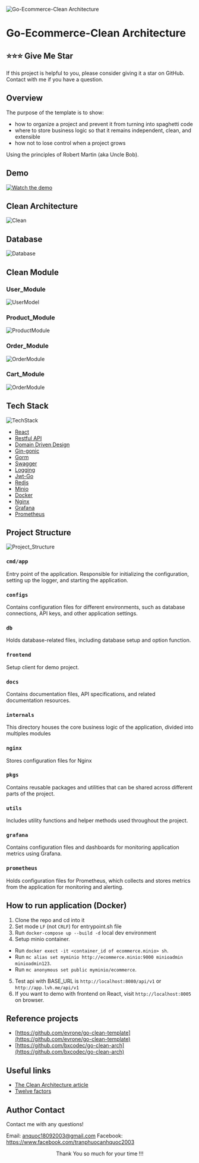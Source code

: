 ![Go-Ecommerce-Clean Architecture](docs/static/main.excalidraw.svg)

# Go-Ecommerce-Clean Architecture

## ⭐⭐⭐ Give Me Star

If this project is helpful to you, please consider giving it a star on GitHub. Contact with me if you have a question. 

## Overview

The purpose of the template is to show:

- how to organize a project and prevent it from turning into spaghetti code
- where to store business logic so that it remains independent, clean, and extensible
- how not to lose control when a project grows

Using the principles of Robert Martin (aka Uncle Bob).

## Demo

[![Watch the demo](docs/static/screeen.png)](https://www.youtube.com/watch?v=ZjRNu9VYYfw)



## Clean Architecture
![Clean](docs/static/clean.excalidraw.svg)

## Database
![Database](docs/static/database.png)

## Clean Module
### User_Module
![UserModel](docs/static/user_module.excalidraw.svg)

### Product_Module
![ProductModule](docs/static/product_module.excalidraw.svg)

### Order_Module
![OrderModule](docs/static/order_module.excalidraw.svg)

### Cart_Module
![OrderModule](docs/static/cart_module.excalidraw.svg)

## Tech Stack
![TechStack](docs/static/techstack.excalidraw.svg)
- [React](https://react.dev)
- [Restful API](https://docs.github.com/en/rest?apiVersion=2022-11-28)
- [Domain Driven Design](https://flowframework.readthedocs.io/en/stable/TheDefinitiveGuide/PartI/ConceptsOfModernProgramming.html)
- [Gin-gonic](https://github.com/gin-gonic/gin)
- [Gorm](https://github.com/go-gorm/gorm)
- [Swagger](https://github.com/swagger-api)
- [Logging](https://github.com/uber-go/zap)
- [Jwt-Go](https://github.com/golang-jwt/jwt)
- [Redis](https://github.com/redis/go-redis)
- [Minio](https://github.com/minio/minio-go)
- [Docker](https://www.docker.com/)
- [Nginx](https://nginx.org/)
- [Grafana](https://grafana.com/docs/grafana-cloud/monitor-infrastructure/integrations/integration-reference/integration-golang/)
- [Prometheus](https://github.com/prometheus/client_golang)

## Project Structure
![Project_Structure](docs/static/project_structure.excalidraw.svg)

### `cmd/app`

Entry point of the application. Responsible for initializing the configuration, setting up the logger, and starting the application.

### `configs`

Contains configuration files for different environments, such as database connections, API keys, and other application settings.

### `db`

Holds database-related files, including database setup and option function.

### `frontend`

Setup client for demo project.

### `docs`

Contains documentation files, API specifications, and related documentation resources.

### `internals`

This directory houses the core business logic of the application, divided into multiples modules

### `nginx`

Stores configuration files for Nginx

### `pkgs`

Contains reusable packages and utilities that can be shared across different parts of the project.

### `utils`

Includes utility functions and helper methods used throughout the project.

### `grafana`

Contains configuration files and dashboards for monitoring application metrics using Grafana.

### `prometheus`

Holds configuration files for Prometheus, which collects and stores metrics from the application for monitoring and alerting.

## How to run application (Docker)
1. Clone the repo and cd into it
2. Set mode `LF` (not `CRLF`) for entrypoint.sh file  
3. Run `docker-compose up --build -d` local dev environment
4. Setup minio container.
- Run `docker exect -it <container_id of ecommerce.minio> sh`.
- Run `mc alias set myminio http://ecommerce.minio:9000 minioadmin minioadmin123`.
- Run `mc anonymous set public myminio/ecommerce`.
5. Test api with BASE_URL is `http://localhost:8080/api/v1` or `http://app.lvh.me/api/v1`
6. If you want to demo with frontend on React, visit `http://localhost:8005` on browser.

## Reference projects

- [https://github.com/evrone/go-clean-template](https://github.com/evrone/go-clean-template)
- [https://github.com/bxcodec/go-clean-arch](https://github.com/bxcodec/go-clean-arch)

## Useful links

- [The Clean Architecture article](https://blog.cleancoder.com/uncle-bob/2012/08/13/the-clean-architecture.html)
- [Twelve factors](https://12factor.net/ru/)


## Author Contact

Contact me with any questions!<br>

Email: anquoc18092003@gmail.com
Facebook: https://www.facebook.com/tranphuocanhquoc2003

<p style="text-align:center">Thank You so much for your time !!!</p>